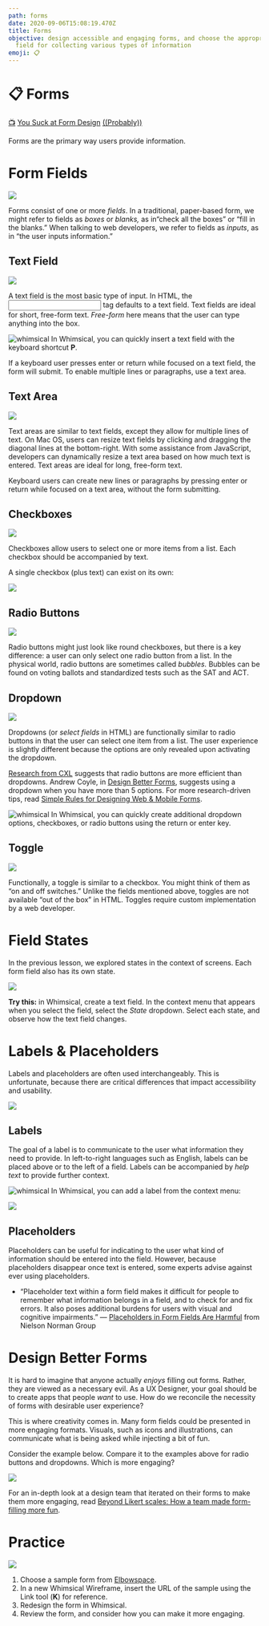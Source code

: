 ```yaml
---
path: forms
date: 2020-09-06T15:08:19.470Z
title: Forms
objective: design accessible and engaging forms, and choose the appropriate
  field for collecting various types of information
emoji: 📋
---
```

# 📋 Forms

[📺](https://www.youtube.com/watch?v=z9H7p1_iI14) [You Suck at Form Design](https://www.youtube.com/watch?v=z9H7p1_iI14) [](https://www.youtube.com/watch?v=z9H7p1_iI14) [((Probably))](https://www.youtube.com/watch?v=z9H7p1_iI14)

Forms are the primary way users provide information.

# Form Fields

![](https://paper-attachments.dropbox.com/s_384961FBBBD46E6F8BD319E69057F39099099AD0C8B590484353B51FDFEB8B0B_1598560203588_Unknown.png)

Forms consist of one or more *fields*. In a traditional, paper-based form, we might refer to fields as *boxes* or *blanks,* as in“check all the boxes” or “fill in the blanks.” When talking to web developers, we refer to fields as *inputs*, as in “the user inputs information.”

## Text Field

![](https://paper-attachments.dropbox.com/s_384961FBBBD46E6F8BD319E69057F39099099AD0C8B590484353B51FDFEB8B0B_1598560589851_image.png)

A text field is the most basic type of input. In HTML, the <input> tag defaults to a text field. Text fields are ideal for short, free-form text. *Free-form* here means that the user can type anything into the box.

![whimsical](https://paper-attachments.dropbox.com/s_7747184B7AC92FD1C6AF8A3A30DD37BC3D00981766077810C219AF88B185337C_1551369362483_whims.jpg "whimsical") In Whimsical, you can quickly insert a text field with the keyboard shortcut **P**.

If a keyboard user presses enter or return while focused on a text field, the form will submit. To enable multiple lines or paragraphs, use a text area.

## Text Area

![](https://paper-attachments.dropbox.com/s_384961FBBBD46E6F8BD319E69057F39099099AD0C8B590484353B51FDFEB8B0B_1598560546713_image.png)

Text areas are similar to text fields, except they allow for multiple lines of text. On Mac OS, users can resize text fields by clicking and dragging the diagonal lines at the bottom-right. With some assistance from JavaScript, developers can dynamically resize a text area based on how much text is entered. Text areas are ideal for long, free-form text.

Keyboard users can create new lines or paragraphs by pressing enter or return while focused on a text area, without the form submitting.

## Checkboxes

![](https://paper-attachments.dropbox.com/s_384961FBBBD46E6F8BD319E69057F39099099AD0C8B590484353B51FDFEB8B0B_1598562259671_checks.gif)

Checkboxes allow users to select one or more items from a list. Each checkbox should be accompanied by text.

A single checkbox (plus text) can exist on its own:

![](https://paper-attachments.dropbox.com/s_384961FBBBD46E6F8BD319E69057F39099099AD0C8B590484353B51FDFEB8B0B_1598561164879_image.png)

## Radio Buttons

![](https://paper-attachments.dropbox.com/s_384961FBBBD46E6F8BD319E69057F39099099AD0C8B590484353B51FDFEB8B0B_1598562478553_image.png)

Radio buttons might just look like round checkboxes, but there is a key difference: a user can only select one radio button from a list. In the physical world, radio buttons are sometimes called *bubbles.* Bubbles can be found on voting ballots and standardized tests such as the SAT and ACT.

## Dropdown

![](https://paper-attachments.dropbox.com/s_384961FBBBD46E6F8BD319E69057F39099099AD0C8B590484353B51FDFEB8B0B_1598572637124_image.png)

Dropdowns (or *select fields* in HTML) are functionally similar to radio buttons in that the user can select one item from a list. The user experience is slightly different because the options are only revealed upon activating the dropdown.

[Research from CXL](https://cxl.com/research-study/form-field-usability-buttons/) suggests that radio buttons are more efficient than dropdowns. Andrew Coyle, in [Design Better Forms](https://medium.com/nextux/design-better-forms-96fadca0f49c), suggests using a dropdown when you have more than 5 options. For more research-driven tips, read [Simple Rules for Designing Web & Mobile Forms](http://subtract.design/entry/forms/).

![whimsical](https://paper-attachments.dropbox.com/s_7747184B7AC92FD1C6AF8A3A30DD37BC3D00981766077810C219AF88B185337C_1551369362483_whims.jpg "whimsical") In Whimsical, you can quickly create additional dropdown options, checkboxes, or radio buttons using the return or enter key.

## Toggle

![](https://paper-attachments.dropbox.com/s_384961FBBBD46E6F8BD319E69057F39099099AD0C8B590484353B51FDFEB8B0B_1598627912550_image.png)

Functionally, a toggle is similar to a checkbox. You might think of them as “on and off switches.” Unlike the fields mentioned above, toggles are not available “out of the box” in HTML. Toggles require custom implementation by a web developer.

# Field States

In the previous lesson, we explored states in the context of screens. Each form field also has its own state.

![](https://paper-attachments.dropbox.com/s_384961FBBBD46E6F8BD319E69057F39099099AD0C8B590484353B51FDFEB8B0B_1598637631859_image.png)

**Try this:** in Whimsical, create a text field. In the context menu that appears when you select the field, select the *State* dropdown. Select each state, and observe how the text field changes.

# Labels & Placeholders

Labels and placeholders are often used interchangeably. This is unfortunate, because there are critical differences that impact accessibility and usability.

![](https://paper-attachments.dropbox.com/s_384961FBBBD46E6F8BD319E69057F39099099AD0C8B590484353B51FDFEB8B0B_1598638940644_image.png)

## Labels

The goal of a label is to communicate to the user what information they need to provide. In left-to-right languages such as English, labels can be placed above or to the left of a field. Labels can be accompanied by *help text* to provide further context.

![whimsical](https://paper-attachments.dropbox.com/s_7747184B7AC92FD1C6AF8A3A30DD37BC3D00981766077810C219AF88B185337C_1551369362483_whims.jpg "whimsical") In Whimsical, you can add a label from the context menu:

![](https://paper-attachments.dropbox.com/s_384961FBBBD46E6F8BD319E69057F39099099AD0C8B590484353B51FDFEB8B0B_1598639277348_20200828142747383.gif)

## Placeholders

Placeholders can be useful for indicating to the user what kind of information should be entered into the field. However, because placeholders disappear once text is entered, some experts advise against ever using placeholders.

* “Placeholder text within a form field makes it difficult for people to remember what information belongs in a field, and to check for and fix errors. It also poses additional burdens for users with visual and cognitive impairments.” — [Placeholders in Form Fields Are Harmful](https://www.nngroup.com/articles/form-design-placeholders/) from Nielson Norman Group

# Design Better Forms

It is hard to imagine that anyone actually *enjoys* filling out forms. Rather, they are viewed as a necessary evil. As a UX Designer, your goal should be to create apps that people *want* to use. How do we reconcile the necessity of forms with desirable user experience?

This is where creativity comes in. Many form fields could be presented in more engaging formats. Visuals, such as icons and illustrations, can communicate what is being asked while injecting a bit of fun.

Consider the example below. Compare it to the examples above for radio buttons and dropdowns. Which is more engaging?

![](https://paper-attachments.dropbox.com/s_384961FBBBD46E6F8BD319E69057F39099099AD0C8B590484353B51FDFEB8B0B_1598639986503_image.png)

For an in-depth look at a design team that iterated on their forms to make them more engaging, read [Beyond Likert scales: How a team made form-filling more fun](https://www.invisionapp.com/inside-design/beyond-likert-scales).

# Practice

![](https://paper-attachments.dropbox.com/s_384961FBBBD46E6F8BD319E69057F39099099AD0C8B590484353B51FDFEB8B0B_1598640867963_image.png)

1. Choose a sample form from [Elbowspace](https://www.elbowspace.com/FRHformexamples).
2. In a new Whimsical Wireframe, insert the URL of the sample using the Link tool (**K**) for reference.
3. Redesign the form in Whimsical.
4. Review the form, and consider how you can make it more engaging.